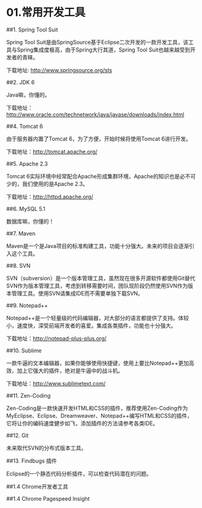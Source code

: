 # 01.常用开发工具

##1. Spring Tool Suit

  Spring Tool Suit是由SpringSource基于Eclipse二次开发的一款开发工具，该工具与Spring集成度极高，由于Spring大行其道，Spring Tool Suit也越来越受到开发者的青睐。
  
  下载地址: <a href="http://www.springsource.org/sts">http://www.springsource.org/sts</a>
  
##2. JDK 6
  
  Java嘛，你懂的。
  
  下载地址：<a href="http://www.oracle.com/technetwork/java/javase/downloads/index.html">http://www.oracle.com/technetwork/java/javase/downloads/index.html</a>

##4. Tomcat 6

  由于服务器内置了Tomcat 6，为了方便，开始时候将使用Tomcat 6进行开发。
  
  下载地址：<a href="http://tomcat.apache.org/">http://tomcat.apache.org/</a>

##5. Apache 2.3

  Tomcat 6实际环境中经常配合Apache形成集群环境，Apache的知识也是必不可少的，我们使用的是Apache 2.3。
  
  下载地址：<a href="http://httpd.apache.org/">http://httpd.apache.org/</a>

##6. MySQL 5.1
  
  数据库嘛，你懂的！

##7. Maven
  
  Maven是一个是Java项目的标准构建工具，功能十分强大。未来的项目会逐渐引入这个工具。
    
##8. SVN

  SVN（subversion）是一个版本管理工具，虽然现在很多开源软件都使用Git替代SVN作为版本管理工具，考虑到转移需要时间，团队现阶段仍然使用SVN作为版本管理工具。使用SVN请集成IDE而不需要单独下载SVN。

##9. Notepad++

  Notepad++是一个轻量级的代码编辑器，对大部分的语言都提供了支持。体较小，速度快，深受前端开发者的喜爱。集成各类插件，功能也十分强大。

  下载地址：<a href="http://notepad-plus-plus.org/">http://notepad-plus-plus.org/</a>
  
##10. Sublime
  
  一款牛逼的文本编辑器，如果你能够使用快捷键，使用上要比Notepad++更加高效，加上它强大的插件，绝对是牛逼中的战斗机。
  
  下载地址：<a href="http://www.sublimetext.com/">http://www.sublimetext.com/<a>
  
##11. Zen-Coding

  Zen-Coding是一款快速开发HTML和CSS的插件，推荐使用Zen-Coding作为MyEclipse、Eclipse、Dreamweaver、Notepad++编写HTML和CSS的插件，它将让你的编码速度健步如飞，添加插件的方法请参考各类IDE。

##12. Git

  未来取代SVN的分布式版本工具。
  
##13. Findbugs 插件

  Eclipse的一个静态代码分析插件，可以检查代码潜在的问题。
  
##1.4 Chrome开发者工具

##1.4 Chrome Pagespeed Insight



